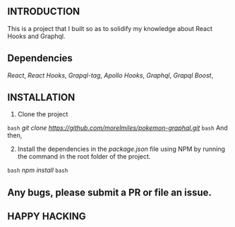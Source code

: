 ## INTRODUCTION

This is a project that I built so as to solidify my knowledge
about React Hooks and Graphql.

## Dependencies

_React_,
_React Hooks_,
_Grapql-tag_,
_Apollo Hooks_,
_Graphql_,
_Grapql Boost_,

## INSTALLATION

1. Clone the project

`bash`
_git clone https://github.com/morelmiles/pokemon-graphql.git_
`bash`
And then,

2. Install the dependencies in the _package.json_ file using NPM
   by running the command in the root folder of the project.

`bash`
_npm install_
`bash`

## Any bugs, please submit a PR or file an issue.

## HAPPY HACKING
